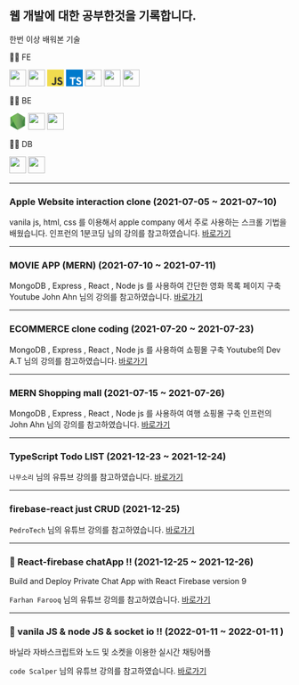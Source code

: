 ## 웹 개발에 대한 공부한것을 기록합니다.

한번 이상 배워본 기술 

👨‍💻 FE

<code><img width="30" height="30" src="https://www.vectorlogo.zone/logos/w3_html5/w3_html5-icon.svg"></code>
<code><img width="30" height="30" src="https://www.vectorlogo.zone/logos/w3_css/w3_css-official.svg"></code>
<code><img width="30" height="30" src="https://raw.githubusercontent.com/github/explore/80688e429a7d4ef2fca1e82350fe8e3517d3494d/topics/javascript/javascript.png"></code>
<code><img width="30" height="30" src="https://raw.githubusercontent.com/github/explore/80688e429a7d4ef2fca1e82350fe8e3517d3494d/topics/typescript/typescript.png"></code>
<code><img width="30" height="30" src="https://user-images.githubusercontent.com/69495129/147361422-c4b8b140-b756-4ab4-bd36-4ccd7aacfe19.png"></code>
<code><img width="30" height="30" src="https://www.vectorlogo.zone/logos/reactjs/reactjs-icon.svg"></code>
<code><img width="30" height="30" src="https://user-images.githubusercontent.com/69495129/147361638-e254dde7-0dab-490c-945f-c04076ba51bc.png"></code>


🧑‍💻 BE

<code><img width="30" height="30" src="https://raw.githubusercontent.com/github/explore/80688e429a7d4ef2fca1e82350fe8e3517d3494d/topics/nodejs/nodejs.png"></code>
<code><img width="30" height="30" src="https://www.vectorlogo.zone/logos/firebase/firebase-icon.svg"></code>
<code><img width="30" height="30" src="https://www.vectorlogo.zone/logos/socketio/socketio-icon.svg"></code>


🧑‍💻 DB

<code><img width="30" height="30" src="https://www.vectorlogo.zone/logos/mongodb/mongodb-icon.svg"></code>
<code><img width="30" height="30" src="https://www.vectorlogo.zone/logos/mysql/mysql-icon.svg"></code>







--- 

### Apple Website interaction clone (2021-07-05 ~ 2021-07~10)
vanila js, html, css 를 이용해서 apple company 에서 주로 사용하는 스크롤 기법을 배웠습니다.
인프런의 1분코딩 님의 강의를 참고하였습니다.
[바로가기](https://github.com/ChanhyukPark-Tech/WebProgramming/tree/main/InteractiveWeb/appleWebPage_Clone)

---

### MOVIE APP (MERN) (2021-07-10 ~ 2021-07-11)
MongoDB , Express , React , Node js 를 사용하여 간단한 영화 목록 페이지 구축
Youtube John Ahn 님의 강의를 참고하였습니다.
[바로가기](https://github.com/ChanhyukPark-Tech/WebProgramming/tree/main/MovieApp/boilerplate-mern-stack-master)



---


### ECOMMERCE clone coding (2021-07-20 ~ 2021-07-23)
MongoDB , Express , React , Node js 를 사용하여 쇼핑몰 구축
Youtube의 Dev A.T 님의 강의를 참고하였습니다.
[바로가기](https://github.com/ChanhyukPark-Tech/WebProgramming/tree/main/Ecommerce)


--- 

### MERN Shopping mall (2021-07-15 ~ 2021-07-26)
MongoDB , Express , React , Node js 를 사용하여 여행 쇼핑몰 구축
인프런의 John Ahn 님의 강의를 참고하였습니다.
[바로가기](https://github.com/ChanhyukPark-Tech/WebProgramming/tree/main/ShoppingMall)

--- 

### TypeScript Todo LIST (2021-12-23 ~ 2021-12-24)

`나무소리` 님의 유튜브 강의를 참고하였습니다.
[바로가기](https://github.com/ChanhyukPark-Tech/WebProgramming/tree/main/ts-todo-proj)

---

###  firebase-react just CRUD (2021-12-25)

`PedroTech` 님의 유튜브 강의를 참고하였습니다.
[바로가기](https://github.com/ChanhyukPark-Tech/WebProgramming/tree/main/firebase-react-crud-main)

---

### 💬 React-firebase chatApp !! (2021-12-25 ~ 2021-12-26)
Build and Deploy Private Chat App with React Firebase version 9

`Farhan Farooq` 님의 유튜브 강의를 참고하였습니다.
[바로가기](https://github.com/ChanhyukPark-Tech/WebProgramming/tree/main/react-messenger)


---

### 💬 vanila JS & node JS & socket io !! (2022-01-11 ~ 2022-01-11 )
바닐라 자바스크립트와 노드 및 소켓을 이용한 실시간 채팅어플

`code Scalper` 님의 유튜브 강의를 참고하였습니다.
[바로가기](https://github.com/ChanhyukPark-Tech/WebProgramming/tree/main/nodejs-socket-chatapp)
